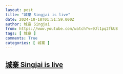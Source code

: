 ```yaml
---
layout: post
title: "城寨 Singjai is live"
date: 2024-10-18T01:51:59.000Z
author: 城寨 Singjai
from: https://www.youtube.com/watch?v=9Jl1pq2fkU8
tags: [ 城寨 ]
comments: True
categories: [ 城寨 ]
---
```

<!--1729216319000-->
[城寨 Singjai is live](https://www.youtube.com/watch?v=9Jl1pq2fkU8)
------

<div>

</div>
